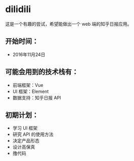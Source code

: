 # dilidili
这是一个有趣的尝试，希望能做出一个 web 端的知乎日报应用。

## 开始时间：
- 2016年11月24日

## 可能会用到的技术栈有：
- 前端框架：Vue
- UI 框架：Element
- 数据支持：知乎日报 API

## 初期计划：
- 学习 UI 框架
- 研究 API 的使用方法
- 决定产品形态
- 设计高保真
- 撸代码
